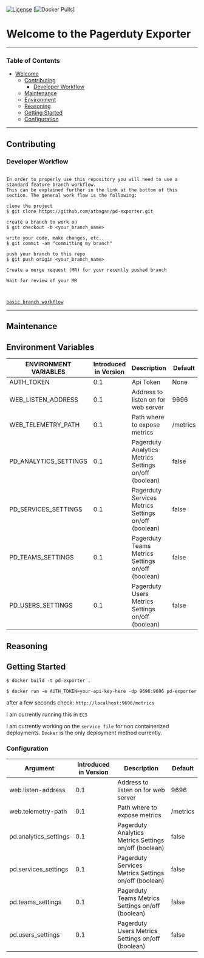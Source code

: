 [![License](https://img.shields.io/badge/License-Apache%202.0-blue.svg)](https://opensource.org/licenses/Apache-2.0)
[![Docker Pulls](https://img.shields.io/docker/pulls/agtbagan/pagerduty-exporter.svg?maxAge=604800)]
# Welcome to the Pagerduty Exporter 

------------------------------------------------------------------------------------------------------------------------
### Table of Contents
<!-- TOC -->
- [Welcome](#welcome-to-the-pagerduty-exporter)
  - [Contributing](#contributing)
    - [Developer Workflow](#developer-workflow)
  - [Maintenance](#maintenance)
  - [Environment](#environment-variables)
  - [Reasoning](#reasoning)
  - [Getting Started](#getting-started)
  - [Configuration](#configuration)
------------------------------------------------------------------------------------------------------------------------
## Contributing

### Developer Workflow

```

In order to properly use this repository you will need to use a standard feature branch workflow.
This can be explained further in the link at the bottom of this section. The general work flow is the following:

clone the project
$ git clone https://github.com/atbagan/pd-exporter.git

create a branch to work on
$ git checkout -b <your_branch_name>

write your code, make changes, etc..
$ git commit -am "committing my branch"

push your branch to this repo 
$ git push origin <your_branch_name>

Create a merge request (MR) for your recently pushed branch

Wait for review of your MR



```
[`basic branch workflow`](https://docs.gitlab.com/ee/gitlab-basics/feature_branch_workflow.html)

------------------------------------------------------------------------------------------------------------------------
## Maintenance

## Environment Variables
| ENVIRONMENT VARIABLES   | Introduced in Version | Description | Default     |
| --------                | --------------------- | ----------- | ----------- |
| AUTH_TOKEN              | 0.1                   | Api Token   | None        |
| WEB_LISTEN_ADDRESS      | 0.1                   |  Address to listen on for web server | 9696 |
| WEB_TELEMETRY_PATH      | 0.1                   |  Path where to expose metrics        | /metrics |
| PD_ANALYTICS_SETTINGS   | 0.1                   |  Pagerduty Analytics Metrics Settings on/off (boolean)| false |
| PD_SERVICES_SETTINGS    | 0.1                   |  Pagerduty Services Metrics Settings on/off (boolean)| false |
| PD_TEAMS_SETTINGS       | 0.1                   |  Pagerduty Teams Metrics Settings on/off (boolean)| false |
| PD_USERS_SETTINGS       | 0.1                   |  Pagerduty Users Metrics Settings on/off (boolean)| false |

## Reasoning

## Getting Started 
`$ docker build -t pd-exporter .`

`$ docker run -e AUTH_TOKEN=your-api-key-here -dp 9696:9696 pd-exporter`

after a few seconds check: `http://localhost:9696/metrics`

I am currently running this in `ECS`

I am currently working on the `service file` for non containerized deployments.
`Docker` is the only deployment method currently.

### Configuration

| Argument                | Introduced in Version | Description | Default     |
| --------                | --------------------- | ----------- | ----------- |
| web.listen-address      | 0.1                   |  Address to listen on for web server | 9696 |
| web.telemetry-path      | 0.1                   |  Path where to expose metrics        | /metrics |
| pd.analytics_settings   | 0.1                   |  Pagerduty Analytics Metrics Settings on/off (boolean)| false |
| pd.services_settings    | 0.1                   |  Pagerduty Services Metrics Settings on/off (boolean)| false |
| pd.teams_settings       | 0.1                   |  Pagerduty Teams Metrics Settings on/off (boolean)| false |
| pd.users_settings       | 0.1                   |  Pagerduty Users Metrics Settings on/off (boolean)| false |
